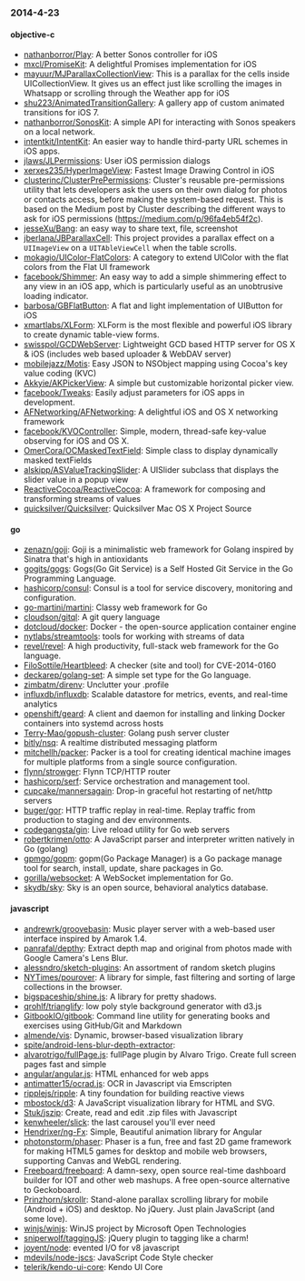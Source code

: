 ### 2014-4-23

#### objective-c
* [nathanborror/Play](https://github.com/nathanborror/Play): A better Sonos controller for iOS
* [mxcl/PromiseKit](https://github.com/mxcl/PromiseKit): A delightful Promises implementation for iOS
* [mayuur/MJParallaxCollectionView](https://github.com/mayuur/MJParallaxCollectionView): This is a parallax for the cells inside UICollectionView. It gives us an effect just like scrolling the images in Whatsapp or scrolling through the Weather app for iOS
* [shu223/AnimatedTransitionGallery](https://github.com/shu223/AnimatedTransitionGallery): A gallery app of custom animated transitions for iOS 7.
* [nathanborror/SonosKit](https://github.com/nathanborror/SonosKit): A simple API for interacting with Sonos speakers on a local network.
* [intentkit/IntentKit](https://github.com/intentkit/IntentKit): An easier way to handle third-party URL schemes in iOS apps.
* [jlaws/JLPermissions](https://github.com/jlaws/JLPermissions): User iOS permission dialogs
* [xerxes235/HyperImageView](https://github.com/xerxes235/HyperImageView): Fastest Image Drawing Control in iOS
* [clusterinc/ClusterPrePermissions](https://github.com/clusterinc/ClusterPrePermissions): Cluster's reusable pre-permissions utility that lets developers ask the users on their own dialog for photos or contacts access, before making the system-based request. This is based on the Medium post by Cluster describing the different ways to ask for iOS permissions (https://medium.com/p/96fa4eb54f2c).
* [jesseXu/Bang](https://github.com/jesseXu/Bang): an easy way to share text, file, screenshot
* [jberlana/JBParallaxCell](https://github.com/jberlana/JBParallaxCell): This project provides a parallax effect on a `UIImageView` on a `UITAbleViewCell` when the table scrolls.
* [mokagio/UIColor-FlatColors](https://github.com/mokagio/UIColor-FlatColors): A category to extend UIColor with the flat colors from the Flat UI framework
* [facebook/Shimmer](https://github.com/facebook/Shimmer): An easy way to add a simple shimmering effect to any view in an iOS app, which is particularly useful as an unobtrusive loading indicator.
* [barbosa/GBFlatButton](https://github.com/barbosa/GBFlatButton): A flat and light implementation of UIButton for iOS
* [xmartlabs/XLForm](https://github.com/xmartlabs/XLForm): XLForm is the most flexible and powerful iOS library to create dynamic table-view forms.
* [swisspol/GCDWebServer](https://github.com/swisspol/GCDWebServer): Lightweight GCD based HTTP server for OS X & iOS (includes web based uploader & WebDAV server)
* [mobilejazz/Motis](https://github.com/mobilejazz/Motis): Easy JSON to NSObject mapping using Cocoa's key value coding (KVC)
* [Akkyie/AKPickerView](https://github.com/Akkyie/AKPickerView): A simple but customizable horizontal picker view.
* [facebook/Tweaks](https://github.com/facebook/Tweaks): Easily adjust parameters for iOS apps in development.
* [AFNetworking/AFNetworking](https://github.com/AFNetworking/AFNetworking): A delightful iOS and OS X networking framework
* [facebook/KVOController](https://github.com/facebook/KVOController): Simple, modern, thread-safe key-value observing for iOS and OS X.
* [OmerCora/OCMaskedTextField](https://github.com/OmerCora/OCMaskedTextField): Simple class to display dynamically masked textFields
* [alskipp/ASValueTrackingSlider](https://github.com/alskipp/ASValueTrackingSlider): A UISlider subclass that displays the slider value in a popup view
* [ReactiveCocoa/ReactiveCocoa](https://github.com/ReactiveCocoa/ReactiveCocoa): A framework for composing and transforming streams of values
* [quicksilver/Quicksilver](https://github.com/quicksilver/Quicksilver): Quicksilver Mac OS X Project Source

#### go
* [zenazn/goji](https://github.com/zenazn/goji): Goji is a minimalistic web framework for Golang inspired by Sinatra that's high in antioxidants
* [gogits/gogs](https://github.com/gogits/gogs): Gogs(Go Git Service) is a Self Hosted Git Service in the Go Programming Language.
* [hashicorp/consul](https://github.com/hashicorp/consul): Consul is a tool for service discovery, monitoring and configuration.
* [go-martini/martini](https://github.com/go-martini/martini): Classy web framework for Go
* [cloudson/gitql](https://github.com/cloudson/gitql): A git query language
* [dotcloud/docker](https://github.com/dotcloud/docker): Docker - the open-source application container engine
* [nytlabs/streamtools](https://github.com/nytlabs/streamtools): tools for working with streams of data
* [revel/revel](https://github.com/revel/revel): A high productivity, full-stack web framework for the Go language.
* [FiloSottile/Heartbleed](https://github.com/FiloSottile/Heartbleed): A checker (site and tool) for CVE-2014-0160
* [deckarep/golang-set](https://github.com/deckarep/golang-set): A simple set type for the Go language.
* [zimbatm/direnv](https://github.com/zimbatm/direnv): Unclutter your .profile
* [influxdb/influxdb](https://github.com/influxdb/influxdb): Scalable datastore for metrics, events, and real-time analytics
* [openshift/geard](https://github.com/openshift/geard): A client and daemon for installing and linking Docker containers into systemd across hosts
* [Terry-Mao/gopush-cluster](https://github.com/Terry-Mao/gopush-cluster): Golang push server cluster
* [bitly/nsq](https://github.com/bitly/nsq): A realtime distributed messaging platform
* [mitchellh/packer](https://github.com/mitchellh/packer): Packer is a tool for creating identical machine images for multiple platforms from a single source configuration.
* [flynn/strowger](https://github.com/flynn/strowger): Flynn TCP/HTTP router
* [hashicorp/serf](https://github.com/hashicorp/serf): Service orchestration and management tool.
* [cupcake/mannersagain](https://github.com/cupcake/mannersagain): Drop-in graceful hot restarting of net/http servers 
* [buger/gor](https://github.com/buger/gor): HTTP traffic replay in real-time. Replay traffic from production to staging and dev environments.  
* [codegangsta/gin](https://github.com/codegangsta/gin): Live reload utility for Go web servers
* [robertkrimen/otto](https://github.com/robertkrimen/otto): A JavaScript parser and interpreter written natively in Go (golang)
* [gpmgo/gopm](https://github.com/gpmgo/gopm): gopm(Go Package Manager) is a Go package manage tool for search, install, update, share packages in Go.
* [gorilla/websocket](https://github.com/gorilla/websocket): A WebSocket implementation for Go.
* [skydb/sky](https://github.com/skydb/sky): Sky is an open source, behavioral analytics database.

#### javascript
* [andrewrk/groovebasin](https://github.com/andrewrk/groovebasin): Music player server with a web-based user interface inspired by Amarok 1.4.
* [panrafal/depthy](https://github.com/panrafal/depthy): Extract depth map and original from photos made with Google Camera's Lens Blur.
* [alessndro/sketch-plugins](https://github.com/alessndro/sketch-plugins): An assortment of random sketch plugins
* [NYTimes/pourover](https://github.com/NYTimes/pourover): A library for simple, fast filtering and sorting of large collections in the browser. 
* [bigspaceship/shine.js](https://github.com/bigspaceship/shine.js): A library for pretty shadows.
* [qrohlf/trianglify](https://github.com/qrohlf/trianglify): low poly style background generator with d3.js
* [GitbookIO/gitbook](https://github.com/GitbookIO/gitbook): Command line utility for generating books and exercises using GitHub/Git and Markdown
* [almende/vis](https://github.com/almende/vis): Dynamic, browser-based visualization library
* [spite/android-lens-blur-depth-extractor](https://github.com/spite/android-lens-blur-depth-extractor): 
* [alvarotrigo/fullPage.js](https://github.com/alvarotrigo/fullPage.js): fullPage plugin by Alvaro Trigo. Create full screen pages fast and simple
* [angular/angular.js](https://github.com/angular/angular.js): HTML enhanced for web apps
* [antimatter15/ocrad.js](https://github.com/antimatter15/ocrad.js): OCR in Javascript via Emscripten
* [ripplejs/ripple](https://github.com/ripplejs/ripple): A tiny foundation for building reactive views
* [mbostock/d3](https://github.com/mbostock/d3): A JavaScript visualization library for HTML and SVG.
* [Stuk/jszip](https://github.com/Stuk/jszip): Create, read and edit .zip files with Javascript
* [kenwheeler/slick](https://github.com/kenwheeler/slick): the last carousel you'll ever need
* [Hendrixer/ng-Fx](https://github.com/Hendrixer/ng-Fx): Simple, Beautiful animation library for Angular
* [photonstorm/phaser](https://github.com/photonstorm/phaser): Phaser is a fun, free and fast 2D game framework for making HTML5 games for desktop and mobile web browsers, supporting Canvas and WebGL rendering.
* [Freeboard/freeboard](https://github.com/Freeboard/freeboard): A damn-sexy, open source real-time dashboard builder for IOT and other web mashups. A free open-source alternative to Geckoboard.
* [Prinzhorn/skrollr](https://github.com/Prinzhorn/skrollr): Stand-alone parallax scrolling library for mobile (Android + iOS) and desktop. No jQuery. Just plain JavaScript (and some love).
* [winjs/winjs](https://github.com/winjs/winjs): WinJS project by Microsoft Open Technologies
* [sniperwolf/taggingJS](https://github.com/sniperwolf/taggingJS): jQuery plugin to tagging like a charm!
* [joyent/node](https://github.com/joyent/node): evented I/O for v8 javascript
* [mdevils/node-jscs](https://github.com/mdevils/node-jscs): JavaScript Code Style checker
* [telerik/kendo-ui-core](https://github.com/telerik/kendo-ui-core): Kendo UI Core
